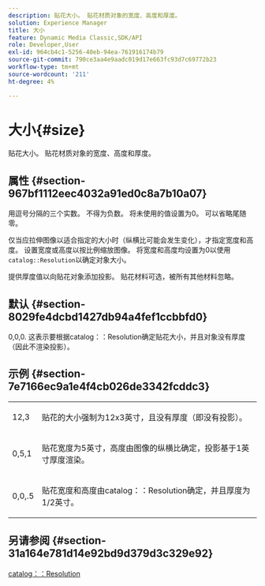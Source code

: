 ```yaml
---
description: 贴花大小。 贴花材质对象的宽度、高度和厚度。
solution: Experience Manager
title: 大小
feature: Dynamic Media Classic,SDK/API
role: Developer,User
exl-id: 964cb4c1-5256-40eb-94ea-761916174b79
source-git-commit: 790ce3aa4e9aadc019d17e663fc93d7c69772b23
workflow-type: tm+mt
source-wordcount: '211'
ht-degree: 4%

---
```


# 大小{#size}

贴花大小。 贴花材质对象的宽度、高度和厚度。

## 属性 {#section-967bf1112eec4032a91ed0c8a7b10a07}

用逗号分隔的三个实数。 不得为负数。 将未使用的值设置为0。 可以省略尾随零。

仅当应拉伸图像以适合指定的大小时（纵横比可能会发生变化），才指定宽度和高度。 设置宽度或高度以按比例缩放图像。 将宽度和高度均设置为0以使用 `catalog::Resolution`以确定对象大小。

提供厚度值以向贴花对象添加投影。 贴花材料可选，被所有其他材料忽略。

## 默认 {#section-8029fe4dcbd1427db94a4fef1ccbbfd0}

0,0,0. 这表示要根据catalog：：Resolution确定贴花大小，并且对象没有厚度（因此不渲染投影）。

## 示例 {#section-7e7166ec9a1e4f4cb026de3342fcddc3}

<table id="simpletable_E3503BD975F342C58DDB4C2B56BF0CEE"> 
 <tr class="strow"> 
  <td class="stentry"> <p>12,3 </p></td> 
  <td class="stentry"> <p>贴花的大小强制为12x3英寸，且没有厚度（即没有投影）。 </p></td> 
 </tr> 
 <tr class="strow"> 
  <td class="stentry"> <p>0,5,1 </p></td> 
  <td class="stentry"> <p>贴花宽度为5英寸，高度由图像的纵横比确定，投影基于1英寸厚度渲染。 </p></td> 
 </tr> 
 <tr class="strow"> 
  <td class="stentry"> <p>0,0,.5 </p></td> 
  <td class="stentry"> <p>贴花宽度和高度由catalog：：Resolution确定，并且厚度为1/2英寸。 </p></td> 
 </tr> 
</table>

## 另请参阅 {#section-31a164e781d14e92bd9d379d3c329e92}

[catalog：：Resolution](../../../../../ir-api/material-cat/image-rendering-api-ref/c-ir-material-catalog/c-ir-attributes-reference/r-ir-resolution.md#reference-09fe14e6bfbf4db6b7f4369fffecc806)
